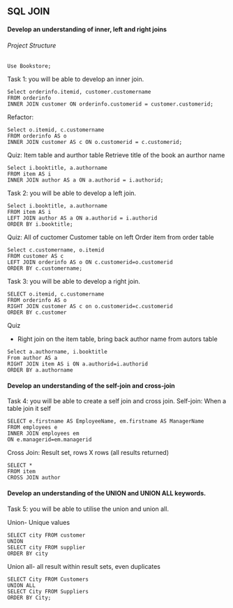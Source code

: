 
## SQL JOIN

#### Develop an understanding of inner, left and right joins
###### Project Structure
```
Use Bookstore;
```
Task 1: you will be able to develop an inner join.
```
Select orderinfo.itemid, customer.customername
FROM orderinfo
INNER JOIN customer ON orderinfo.customerid = customer.customerid;
```

Refactor:
```
Select o.itemid, c.customername
FROM orderinfo AS o
INNER JOIN customer AS c ON o.customerid = c.customerid;
```

Quiz:
Item table and aurthor table
Retrieve title of the book an aurthor name

```
Select i.booktitle, a.authorname
FROM item AS i
INNER JOIN author AS a ON a.authorid = i.authorid;
```

Task 2: you will be able to develop a left join.
```
Select i.booktitle, a.authorname
FROM item AS i
LEFT JOIN author AS a ON a.authorid = i.authorid
ORDER BY i.booktitle;
```

Quiz:
All of cuctomer Customer table on left
Order item from order table

```
Select c.customername, o.itemid
FROM customer AS c
LEFT JOIN orderinfo AS o ON c.customerid=o.customerid
ORDER BY c.customername;

```
Task 3: you will be able to develop a right join.
```
SELECT o.itemid, c.customername
FROM orderinfo AS o
RIGHT JOIN customer AS c on o.customerid=c.customerid
ORDER BY c.customer
```

Quiz
- Right join on the item table, bring back author name from autors table

```
Select a.authorname, i.booktitle
From author AS a
RIGHT JOIN item AS i ON a.authorid=i.authorid
ORDER BY a.authorname
```

#### Develop an understanding of the self-join and cross-join

Task 4: you will be able to create a self join and cross join.
Self-join: When a table join it self

```
SELECT e.firstname AS EmployeeName, em.firstname AS ManagerName
FROM employees e
INNER JOIN employees em
ON e.managerid=em.managerid
```

Cross Join: Result set, rows X rows (all results returned)
```
SELECT *
FROM item
CROSS JOIN author
```

#### Develop an understanding of the UNION and UNION ALL keywords.
Task 5: you will be able to utilise the union and union all.

Union- Unique values
```
SELECT city FROM customer
UNION
SELECT city FROM supplier
ORDER BY city
```

Union all- all result within result sets, even duplicates
```
SELECT City FROM Customers
UNION ALL
SELECT City FROM Suppliers
ORDER BY City;
```
